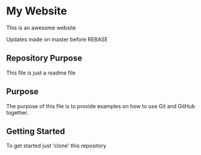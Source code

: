 # My Website

This is an awesome website

Updates made on master before REBASE

## Repository Purpose

This file is just a readme file

## Purpose

The purpose of this file is to provide examples on 
how to use Git and GitHub together. 

## Getting Started

To get started just 'clone' this repository

